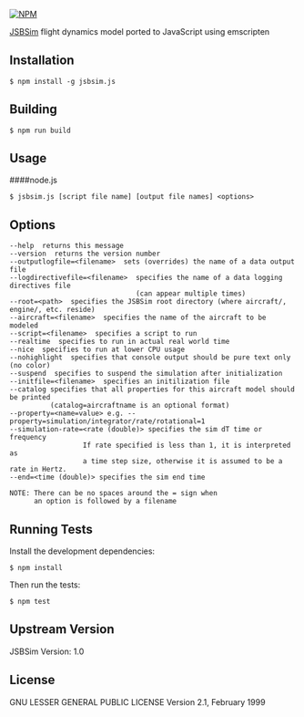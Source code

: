 [![NPM](https://nodei.co/npm/jsbsim.js.png?downloads=true&stars=true)](https://nodei.co/npm/jsbsim.js/)

[JSBSim](http://jsbsim.sourceforge.net/index.html) flight dynamics model ported to JavaScript using emscripten

Installation
-------------
    $ npm install -g jsbsim.js


Building
---------
    $ npm run build

Usage 
------

####node.js

    $ jsbsim.js [script file name] [output file names] <options>

###

Options
--------

    --help  returns this message
    --version  returns the version number
    --outputlogfile=<filename>  sets (overrides) the name of a data output file
    --logdirectivefile=<filename>  specifies the name of a data logging directives file
                                   (can appear multiple times)
    --root=<path>  specifies the JSBSim root directory (where aircraft/, engine/, etc. reside)
    --aircraft=<filename>  specifies the name of the aircraft to be modeled
    --script=<filename>  specifies a script to run
    --realtime  specifies to run in actual real world time
    --nice  specifies to run at lower CPU usage
    --nohighlight  specifies that console output should be pure text only (no color)
    --suspend  specifies to suspend the simulation after initialization
    --initfile=<filename>  specifies an initilization file
    --catalog specifies that all properties for this aircraft model should be printed
              (catalog=aircraftname is an optional format)
    --property=<name=value> e.g. --property=simulation/integrator/rate/rotational=1
    --simulation-rate=<rate (double)> specifies the sim dT time or frequency
                      If rate specified is less than 1, it is interpreted as
                      a time step size, otherwise it is assumed to be a rate in Hertz.
    --end=<time (double)> specifies the sim end time

    NOTE: There can be no spaces around the = sign when
          an option is followed by a filename


Running Tests
--------------
Install the development dependencies:

    $ npm install

Then run the tests:

    $ npm test


Upstream Version
-----------------

JSBSim Version: 1.0


## License

GNU LESSER GENERAL PUBLIC LICENSE
Version 2.1, February 1999
